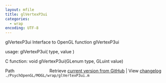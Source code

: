 ```yaml
---
layout: mfile
title: glVertexP3ui
categories:
  - wrap
encoding: UTF-8
---
```


glVertexP3ui  Interface to OpenGL function glVertexP3ui

usage:  glVertexP3ui( type, value )

C function:  void glVertexP3ui(GLenum type, GLuint value)


<div class="code_header" style="text-align:right;">
  <span style="float:left;">Path&nbsp;&nbsp;</span> <span class="counter">Retrieve <a href=
  "https://raw.github.com/Psychtoolbox-3/Psychtoolbox-3/beta/./PsychOpenGL/MOGL/wrap/glVertexP3ui.m">current version from GitHub</a> | View <a href=
  "https://github.com/Psychtoolbox-3/Psychtoolbox-3/commits/beta/./PsychOpenGL/MOGL/wrap/glVertexP3ui.m">changelog</a></span>
</div>
<div class="code">
  <code>./PsychOpenGL/MOGL/wrap/glVertexP3ui.m</code>
</div>
